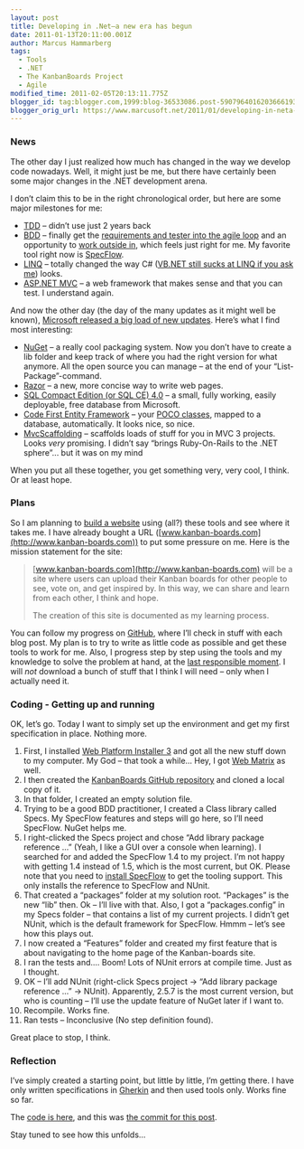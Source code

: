 ```yaml
---
layout: post
title: Developing in .Net–a new era has begun
date: 2011-01-13T20:11:00.001Z
author: Marcus Hammarberg
tags:
  - Tools
  - .NET
  - The KanbanBoards Project
  - Agile
modified_time: 2011-02-05T20:13:11.775Z
blogger_id: tag:blogger.com,1999:blog-36533086.post-5907964016203666193
blogger_orig_url: https://www.marcusoft.net/2011/01/developing-in-neta-new-era-has-begun.html
---
```


### News

The other day I just realized how much has changed in the way we develop code nowadays. Well, it might just be me, but there have certainly been some major changes in the .NET development arena.

I don’t claim this to be in the right chronological order, but here are some major milestones for me:

- [TDD](http://en.wikipedia.org/wiki/Test-driven_development) – didn’t use just 2 years back
- [BDD](http://en.wikipedia.org/wiki/Behavior_Driven_Development) – finally get the [requirements and tester into the agile loop](https://www.marcusoft.net/2010/10/story-on-doing-outside-in-development.html) and an opportunity to [work outside in](https://www.marcusoft.net/2010/10/story-on-doing-outside-in-development.html), which feels just right for me. My favorite tool right now is [SpecFlow](http://www.specflow.org).
- [LINQ](http://msdn.microsoft.com/en-us/netframework/aa904594) – totally changed the way C# ([VB.NET still sucks at LINQ if you ask me](https://www.marcusoft.net/2010/02/vbnet-considered-harmful.html)) looks.
- [ASP.NET MVC](http://www.asp.net/mVC/) – a web framework that makes sense and that you can test. I understand again.

And now the other day (the day of the many updates as it might well be known), [Microsoft released a big load of new updates](http://weblogs.asp.net/scottgu/archive/2011/01/13/announcing-release-of-asp-net-mvc-3-iis-express-sql-ce-4-web-farm-framework-orchard-webmatrix.aspx). Here’s what I find most interesting:

- [NuGet](http://nuget.codeplex.com/) – a really cool packaging system. Now you don’t have to create a lib folder and keep track of where you had the right version for what anymore. All the open source you can manage – at the end of your “List-Package”-command.
- [Razor](http://weblogs.asp.net/scottgu/archive/2010/07/02/introducing-razor.aspx) – a new, more concise way to write web pages.
- [SQL Compact Edition (or SQL CE) 4.0](http://weblogs.asp.net/scottgu/archive/2011/01/11/vs-2010-sp1-and-sql-ce.aspx) – a small, fully working, easily deployable, free database from Microsoft.
- [Code First Entity Framework](http://weblogs.asp.net/scottgu/archive/2010/08/03/using-ef-code-first-with-an-existing-database.aspx) – your [POCO classes](http://stackoverflow.com/questions/250001/define-poco), mapped to a database, automatically. It looks nice, so nice.
- [MvcScaffolding](http://blog.stevensanderson.com/2011/01/13/scaffold-your-aspnet-mvc-3-project-with-the-mvcscaffolding-package/) – scaffolds loads of stuff for you in MVC 3 projects. Looks *very* promising. I didn’t say “brings Ruby-On-Rails to the .NET sphere”... but it was on my mind

When you put all these together, you get something very, very cool, I think. Or at least hope.

### Plans

So I am planning to [build a website](https://github.com/marcusoftnet/KanbanBoards) using (all?) these tools and see where it takes me. I have already bought a URL ([www.kanban-boards.com](http://www.kanban-boards.com)) to put some pressure on me. Here is the mission statement for the site:

> [www.kanban-boards.com](http://www.kanban-boards.com) will be a site where users can upload their Kanban boards for other people to see, vote on, and get inspired by. In this way, we can share and learn from each other, I think and hope.
>
> The creation of this site is documented as my learning process.

You can follow my progress on [GitHub](https://github.com/marcusoftnet/KanbanBoards), where I’ll check in stuff with each blog post. My plan is to try to write as little code as possible and get these tools to work for me. Also, I progress step by step using the tools and my knowledge to solve the problem at hand, at the [last responsible moment](http://availagility.co.uk/2010/04/06/defining-the-last-responsible-moment/). I will *not* download a bunch of stuff that I think I will need – only when I actually need it.

### Coding - Getting up and running

OK, let’s go. Today I want to simply set up the environment and get my first specification in place. Nothing more.

1. First, I installed [Web Platform Installer 3](http://www.microsoft.com/web/gallery/install.aspx?appsxml=&appid=WebMatrix;MVC3) and got all the new stuff down to my computer. My God – that took a while... Hey, I got [Web Matrix](http://weblogs.asp.net/scottgu/archive/2010/07/06/introducing-webmatrix.aspx) as well.
2. I then created the [KanbanBoards GitHub repository](https://github.com/marcusoftnet/KanbanBoards) and cloned a local copy of it.
3. In that folder, I created an empty solution file.
4. Trying to be a good BDD practitioner, I created a Class library called Specs. My SpecFlow features and steps will go here, so I’ll need SpecFlow. NuGet helps me.
5. I right-clicked the Specs project and chose “Add library package reference ...” (Yeah, I like a GUI over a console when learning). I searched for and added the SpecFlow 1.4 to my project. I’m not happy with getting 1.4 instead of 1.5, which is the most current, but OK. Please note that you need to [install SpecFlow](http://www.specflow.org/downloads/installer.aspx) to get the tooling support. This only installs the reference to SpecFlow and NUnit.
6. That created a “packages” folder at my solution root. “Packages” is the new “lib” then. Ok – I’ll live with that. Also, I got a “packages.config” in my Specs folder – that contains a list of my current projects. I didn’t get NUnit, which is the default framework for SpecFlow. Hmmm – let’s see how this plays out.
7. I now created a “Features” folder and created my first feature that is about navigating to the home page of the Kanban-boards site.
8. I ran the tests and.... Boom! Lots of NUnit errors at compile time. Just as I thought.
9. OK – I’ll add NUnit (right-click Specs project -> “Add library package reference ...” -> NUnit). Apparently, 2.5.7 is the most current version, but who is counting – I’ll use the update feature of NuGet later if I want to.
10. Recompile. Works fine.
11. Ran tests – Inconclusive (No step definition found).

Great place to stop, I think.

### Reflection

I’ve simply created a starting point, but little by little, I’m getting there. I have only written specifications in [Gherkin](https://github.com/aslakhellesoy/cucumber/wiki/gherkin) and then used tools only. Works fine so far.

The [code is here](https://github.com/marcusoftnet/KanbanBoards), and this was [the commit for this post](https://github.com/marcusoftnet/KanbanBoards/commit/ca8c3dbc285c75d087e98f5f7b6595e558ce34c5).

Stay tuned to see how this unfolds...
